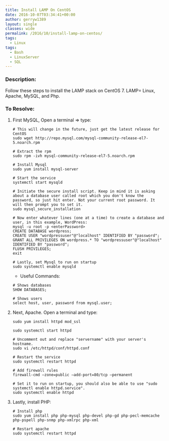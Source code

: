 ```yaml
---
title: Install LAMP On CentOS
date: 2016-10-07T03:34:41+00:00
author: gerryw1389
layout: single
classes: wide
permalink: /2016/10/install-lamp-on-centos/
tags:
  - Linux
tags:
  - Bash
  - LinuxServer
  - SQL
---
```

<!--more-->

### Description:

Follow these steps to install the LAMP stack on CentOS 7. LAMP= Linux, Apache, MySQL, and Php.

### To Resolve:

1. First MySQL, Open a terminal => type:

   ```shell
   # This will change in the future, just get the latest release for CentOS
   sudo wget http://repo.mysql.com/mysql-community-release-el7-5.noarch.rpm

   # Extract the rpm
   sudo rpm -ivh mysql-community-release-el7-5.noarch.rpm

   # Install Mysql
   sudo yum install mysql-server

   # Start the service
   systemctl start mysqld

   # Initiate the secure install script. Keep in mind it is asking about a database user called root which you don't know the password, so just hit enter. Not your current root password. It will then prompt you to set it.
   sudo mysql_secure_installation

   # Now enter whatever lines (one at a time) to create a database and user, in this example, WordPress:
   mysql -u root -p <enterPassword>
   CREATE DATABASE wordpress;
   CREATE USER "wordpressuser"@"localhost" IDENTIFIED BY "password";
   GRANT ALL PRIVILEGES ON wordpress.* TO "wordpressuser"@"localhost" IDENTIFIED BY "password";
   FLUSH PRIVILEGES;
   exit

   # Lastly, set Mysql to run on startup
   sudo systemctl enable mysqld
   ```

   - Useful Commands:

   ```shell
   # Shows databases
   SHOW DATABASES;

   # Shows users
   select host, user, password from mysql.user;
   ```

2. Next, Apache. Open a terminal and type:

   ```shell
   sudo yum install httpd mod_ssl

   sudo systemctl start httpd

   # Uncomment out and replace "servername" with your server's hostname.
   sudo vi /etc/httpd/conf/httpd.conf

   # Restart the service
   sudo systemctl restart httpd

   # Add firewall rules
   firewall-cmd –zone=public –add-port=80/tcp –permanent

   # Set it to run on startup, you should also be able to use "sudo systemctl enable httpd.service".
   sudo systemctl enable httpd
   ```

3. Lastly, install PHP:

   ```shell
   # Install php
   sudo yum install php php-mysql php-devel php-gd php-pecl-memcache php-pspell php-snmp php-xmlrpc php-xml

   # Restart apache
   sudo systemctl restart httpd
   ```



